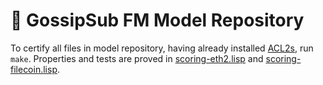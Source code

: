 # 💬 GossipSub FM Model Repository

To certify all files in model repository, having already installed [ACL2s](http://acl2s.ccs.neu.edu/acl2s/doc/), run `make`.
Properties and tests are proved in [scoring-eth2.lisp](scoring-eth2.lisp) and [scoring-filecoin.lisp](scoring-filecoin.lisp).  
